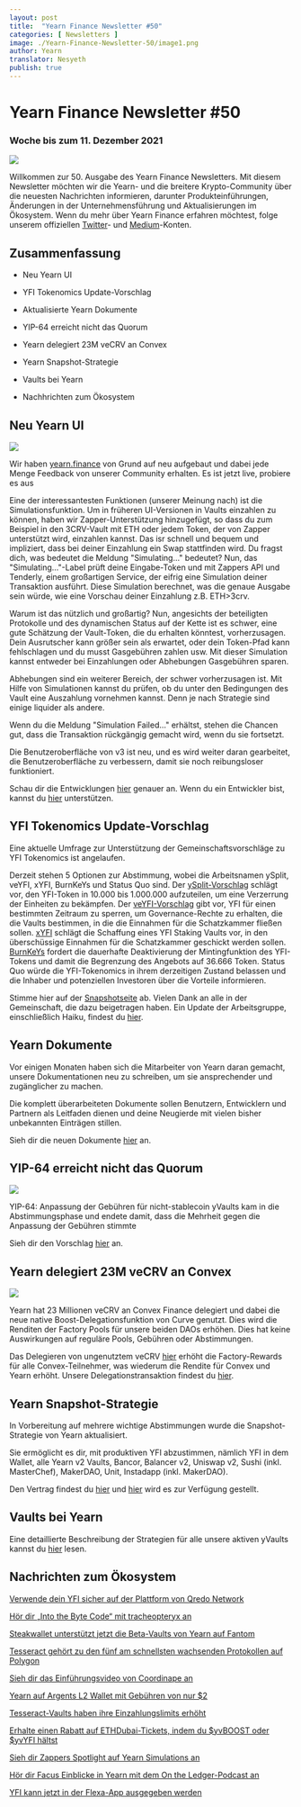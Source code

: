 ```yaml
---
layout: post
title:  "Yearn Finance Newsletter #50"
categories: [ Newsletters ]
image: ./Yearn-Finance-Newsletter-50/image1.png
author: Yearn
translator: Nesyeth
publish: true
---
```


# Yearn Finance Newsletter #50

### Woche bis zum 11. Dezember 2021

![](image1.png)

Willkommen zur 50. Ausgabe des Yearn Finance Newsletters. Mit diesem Newsletter möchten wir die Yearn- und die breitere Krypto-Community über die neuesten Nachrichten informieren, darunter Produkteinführungen, Änderungen in der Unternehmensführung und Aktualisierungen im Ökosystem. Wenn du mehr über Yearn Finance erfahren möchtest, folge unserem offiziellen [Twitter](https://twitter.com/iearnfinance)- und [Medium](https://medium.com/iearn)-Konten.

## Zusammenfassung

-   Neu Yearn UI

-   YFI Tokenomics Update-Vorschlag

-   Aktualisierte Yearn Dokumente

-   YIP-64 erreicht nicht das Quorum

-   Yearn delegiert 23M veCRV an Convex

-   Yearn Snapshot-Strategie

-   Vaults bei Yearn

-   Nachhrichten zum Ökosystem

## Neu Yearn UI

![](image2.png)

Wir haben [yearn.finance](https://yearn.finance/) von Grund auf neu aufgebaut und dabei jede Menge Feedback von unserer Community erhalten. Es ist jetzt live, probiere es aus 

Eine der interessantesten Funktionen (unserer Meinung nach) ist die Simulationsfunktion. Um in früheren UI-Versionen in Vaults einzahlen zu können, haben wir Zapper-Unterstützung hinzugefügt, so dass du zum Beispiel in den 3CRV-Vault mit ETH oder jedem Token, der von Zapper unterstützt wird, einzahlen kannst. Das isr schnell und bequem und impliziert, dass bei deiner Einzahlung ein Swap stattfinden wird. Du fragst dich, was bedeutet die Meldung "Simulating..." bedeutet? Nun, das "Simulating..."-Label prüft deine Eingabe-Token und mit Zappers API und Tenderly, einem großartigen Service, der eifrig eine Simulation deiner Transaktion ausführt. Diese Simulation berechnet, was die genaue Ausgabe sein würde, wie eine Vorschau deiner Einzahlung z.B. ETH>3crv.

Warum ist das nützlich und großartig? Nun, angesichts der beteiligten Protokolle und des dynamischen Status auf der Kette ist es schwer, eine gute Schätzung der Vault-Token, die du erhalten könntest, vorherzusagen. Dein Ausrutscher kann größer sein als erwartet, oder dein Token-Pfad kann fehlschlagen und du musst Gasgebühren zahlen usw. Mit dieser Simulation kannst entweder bei Einzahlungen oder Abhebungen Gasgebühren sparen.

Abhebungen sind ein weiterer Bereich, der schwer vorherzusagen ist. Mit Hilfe von Simulationen kannst du prüfen, ob du unter den Bedingungen des Vault eine Auszahlung vornehmen kannst. Denn je nach Strategie sind einige liquider als andere.

Wenn du die Meldung "Simulation Failed..." erhältst, stehen die Chancen gut, dass die Transaktion rückgängig gemacht wird, wenn du sie fortsetzt.

Die Benutzeroberfläche von v3 ist neu, und es wird weiter daran gearbeitet, die Benutzeroberfläche zu verbessern, damit sie noch reibungsloser funktioniert.

Schau dir die Entwicklungen [hier](https://medium.com/iearn/yearn-ui-v3-0-a194355bdb1f) genauer an. Wenn du ein Entwickler bist, kannst du [hier](https://github.com/yearn/yearn-finance-v3) unterstützen.

## YFI Tokenomics Update-Vorschlag

Eine aktuelle Umfrage zur Unterstützung der Gemeinschaftsvorschläge zu YFI Tokenomics ist angelaufen.

Derzeit stehen 5 Optionen zur Abstimmung, wobei die Arbeitsnamen ySplit, veYFI, xYFI, BurnKeYs und Status Quo sind. Der [ySplit-Vorschlag](https://docs.google.com/document/d/1dAWTkS_ZsXNy7mKKjOFUjILSlLsLz9KhGfLrwVu0GUg/edit) schlägt vor, den YFI-Token in 10.000 bis 1.000.000 aufzuteilen, um eine Verzerrung der Einheiten zu bekämpfen. Der [veYFI-Vorschlag](https://docs.google.com/document/d/1hoi-IVccOB6iUJYzuApVbyjbQBx8-M0UuzZosb9wlWM/edit) gibt vor, YFI für einen bestimmten Zeitraum zu sperren, um Governance-Rechte zu erhalten, die die Vaults bestimmen, in die die Einnahmen für die Schatzkammer fließen sollen. [xYFI](https://docs.google.com/document/d/1ev16BXu3bDC8zMSBvHmxMWIeD82ptZck6SJAO5frV5g/edit) schlägt die Schaffung eines YFI Staking Vaults vor, in den überschüssige Einnahmen für die Schatzkammer geschickt werden sollen. [BurnKeYs](https://docs.google.com/document/d/1BqmRsfdfCIaCtNZULdhKqUJzpKdaHE1XOGQlVp2nuSc/edit) fordert die dauerhafte Deaktivierung der Mintingfunktion des YFI-Tokens und damit die Begrenzung des Angebots auf 36.666 Token. Status Quo würde die YFI-Tokenomics in ihrem derzeitigen Zustand belassen und die Inhaber und potenziellen Investoren über die Vorteile informieren.

Stimme hier auf der [Snapshotseite](https://yearn.snapshot.page/#/proposal/0x783cb3d57dd59b2827f6a42967375f06504cc947ebaa3c0e495c7b29ffd47aea) ab. Vielen Dank an alle in der Gemeinschaft, die dazu beigetragen haben. Ein Update der Arbeitsgruppe, einschließlich Haiku, findest du [hier](https://docs.google.com/document/d/1-YEfXqXgTm-qzhPRUKs5allfX1XqYUOYwr_49FApnLU/edit).

## Yearn Dokumente

Vor einigen Monaten haben sich die Mitarbeiter von Yearn daran gemacht, unsere Dokumentationen neu zu schreiben, um sie ansprechender und zugänglicher zu machen.

Die komplett überarbeiteten Dokumente sollen Benutzern, Entwicklern und Partnern als Leitfaden dienen und deine Neugierde mit vielen bisher unbekannten Einträgen stillen.

Sieh dir die neuen Dokumente [hier](https://docs.yearn.finance/) an.

## YIP-64 erreicht nicht das Quorum

![](image3.png)

YIP-64: Anpassung der Gebühren für nicht-stablecoin yVaults kam in die Abstimmungsphase und endete damit, dass die Mehrheit gegen die Anpassung der Gebühren stimmte

Sieh dir den Vorschlag [hier](https://snapshot.org/#/ybaby.eth/proposal/0xfe7296601d199b89a8aa53f95d6243ef935d736bea2f13109979d8d5098017d2) an.

## Yearn delegiert 23M veCRV an Convex

![](image4.png)

Yearn hat 23 Millionen veCRV an Convex Finance delegiert und dabei die neue native Boost-Delegationsfunktion von Curve genutzt. Dies wird die Renditen der Factory Pools für unsere beiden DAOs erhöhen. Dies hat keine Auswirkungen auf reguläre Pools, Gebühren oder Abstimmungen.

Das Delegieren von ungenutztem veCRV [hier](https://convex-boost-delegation.vercel.app/) erhöht die Factory-Rewards für alle Convex-Teilnehmer, was wiederum die Rendite für Convex und Yearn erhöht. Unsere Delegationstransaktion findest du [hier](https://etherscan.io/tx/0x4734c879b23c678cb97ba90591e16a14f1f7a2e0a7d71bfa67d2e7bb5d718e5f).

## Yearn Snapshot-Strategie

In Vorbereitung auf mehrere wichtige Abstimmungen wurde die Snapshot-Strategie von Yearn aktualisiert.

Sie ermöglicht es dir, mit produktiven YFI abzustimmen, nämlich YFI in dem Wallet, alle Yearn v2 Vaults, Bancor, Balancer v2, Uniswap v2, Sushi (inkl. MasterChef), MakerDAO, Unit, Instadapp (inkl. MakerDAO).

Den Vertrag findest du [hier](https://github.com/yearn/snapshot-strategy) und [hier](https://etherscan.io/address/0xA79e803FffE9DA37477ddaFD7C6F3dbDCa1C566C#code) wird es zur Verfügung gestellt.

## Vaults bei Yearn

Eine detaillierte Beschreibung der Strategien für alle unsere aktiven yVaults kannst du [hier](https://medium.com/yearn-state-of-the-vaults/the-vaults-at-yearn-9237905ffed3) lesen.

## Nachrichten zum Ökosystem 

[Verwende dein YFI sicher auf der Plattform von Qredo Network](https://twitter.com/QredoNetwork/status/1461031928564436994)

[Hör dir „Into the Byte Code“ mit tracheopteryx an](https://twitter.com/benmercerdev/status/1464347991674863626?s=21)

[Steakwallet unterstützt jetzt die Beta-Vaults von Yearn auf Fantom](https://twitter.com/steakwallet/status/1463623834389602311?s=21)

[Tesseract gehört zu den fünf am schnellsten wachsenden Protokollen auf Polygon](https://twitter.com/marketducky/status/1461734313636945926?s=21)

[Sieh dir das Einführungsvideo von Coordinape an](https://twitter.com/coordinape/status/1460591450413015043?s=21)

[Yearn auf Argents L2 Wallet mit Gebühren von nur $2](https://twitter.com/argentHQ/status/1468934923264401419)

[Tesseract-Vaults haben ihre Einzahlungslimits erhöht](https://twitter.com/tesseract_fi/status/1468217220966801413)

[Erhalte einen Rabatt auf ETHDubai-Tickets, indem du $yvBOOST oder $yvYFI hältst](https://twitter.com/ETHDubaiConf/status/1467068791456923648)

[Sieh dir Zappers Spotlight auf Yearn Simulations an](https://twitter.com/zapper_fi/status/1466447565302517765)

[Hör dir Facus Einblicke in Yearn mit dem On the Ledger-Podcast an](https://twitter.com/Ledger/status/1465678701635506185)

[YFI kann jetzt in der Flexa-App ausgegeben werden](https://twitter.com/FlexaHQ/status/1469092114038415364)
